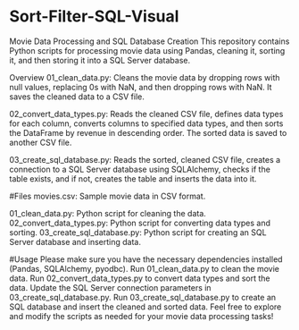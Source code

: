 # Sort-Filter-SQL-Visual

Movie Data Processing and SQL Database Creation
This repository contains Python scripts for processing movie data using Pandas, cleaning it, sorting it, and then storing it into a SQL Server database.

Overview
01_clean_data.py: Cleans the movie data by dropping rows with null values, replacing 0s with NaN, and then dropping rows with NaN. It saves the cleaned data to a CSV file.

02_convert_data_types.py: Reads the cleaned CSV file, defines data types for each column, converts columns to specified data types, and then sorts the DataFrame by revenue in descending order. The sorted data is saved to another CSV file.

03_create_sql_database.py: Reads the sorted, cleaned CSV file, creates a connection to a SQL Server database using SQLAlchemy, checks if the table exists, and if not, creates the table and inserts the data into it.

#Files
movies.csv: Sample movie data in CSV format.

01_clean_data.py: Python script for cleaning the data.
02_convert_data_types.py: Python script for converting data types and sorting.
03_create_sql_database.py: Python script for creating an SQL Server database and inserting data.

#Usage
Please make sure you have the necessary dependencies installed (Pandas, SQLAlchemy, pyodbc).
Run 01_clean_data.py to clean the movie data.
Run 02_convert_data_types.py to convert data types and sort the data.
Update the SQL Server connection parameters in 03_create_sql_database.py.
Run 03_create_sql_database.py to create an SQL database and insert the cleaned and sorted data.
Feel free to explore and modify the scripts as needed for your movie data processing tasks!

